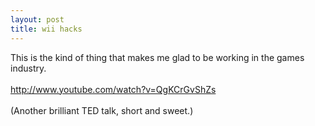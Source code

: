 ```yaml
---
layout: post
title: wii hacks
---
```


<div class="entry-item s2-entrytext">This is the kind of thing that makes me glad to be working in the games industry.<br/><br/><a href="http://www.youtube.com/watch?v=QgKCrGvShZs" rel="nofollow">http://www.youtube.com/watch?v=QgKCrGvS<wbr></wbr>hZs</a><br/><br/>(Another brilliant TED talk, short and sweet.)</div>